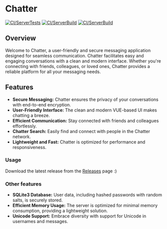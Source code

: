 # Chatter

[![CI/ServerTests](https://github.com/kubsnn/TCP-Chat/actions/workflows/ci_tests.yml/badge.svg)](https://github.com/kubsnn/TCP-Chat/actions/workflows/ci_tests.yml)
[![CI/ServerBuild](https://github.com/kubsnn/TCP-Chat/actions/workflows/ci.yml/badge.svg)](https://github.com/kubsnn/TCP-Chat/actions/workflows/ci.yml)
[![CI/ServerBuild](https://github.com/kubsnn/TCP-Chat/actions/workflows/create-binaries.yml/badge.svg)](https://github.com/kubsnn/TCP-Chat/actions/workflows/create-binaries.yml)

## Overview

Welcome to Chatter, a user-friendly and secure messaging application designed for seamless communication. Chatter facilitates easy and engaging conversations with a clean and modern interface. Whether you're connecting with friends, colleagues, or loved ones, Chatter provides a reliable platform for all your messaging needs.

## Features

- **Secure Messaging:** Chatter ensures the privacy of your conversations with end-to-end encryption.
- **User-Friendly Interface:** The clean and modern  VUE-based UI makes chatting a breeze.
- **Efficient Communication:** Stay connected with friends and colleagues effortlessly.
- **Chatter Search:** Easily find and connect with people in the Chatter network.
- **Lightweight and Fast:** Chatter is optimized for performance and responsiveness.

### Usage

Download the latest release from the [Releases](https://github.com/kubsnn/TCP-Chat/releases) page :)

### Other features

- **SQLite3 Database:** User data, including hashed passwords with random salts, is securely stored.
- **Efficient Memory Usage:** The server is optimized for minimal memory consumption, providing a lightweight solution.
- **Unicode Support:** Embrace diversity with support for Unicode in usernames and messages.
